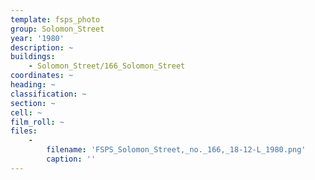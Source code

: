 ```yaml
---
template: fsps_photo
group: Solomon_Street
year: '1980'
description: ~
buildings:
    - Solomon_Street/166_Solomon_Street
coordinates: ~
heading: ~
classification: ~
section: ~
cell: ~
film_roll: ~
files:
    -
        filename: 'FSPS_Solomon_Street,_no._166,_18-12-L_1980.png'
        caption: ''
---
```

